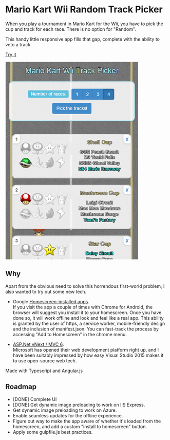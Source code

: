 Mario Kart Wii Random Track Picker
==================================

When you play a tournament in Mario Kart for the Wii, you have to pick the cup and track for each race. There is no option for "Random".

This handy little responsive app fills that gap, complete with the ability to veto a track.

[Try it](https://mkart.azurewebsites.net/)

![Mario Kart Wii Random Track Picker screenshot](screenshot.png)


Why
---

Apart from the obvious need to solve this horrendous first-world problem, I also wanted to try out some new tech.

- Google [Homescreen-installed apps](https://developer.chrome.com/multidevice/android/installtohomescreen).  
  If you visit the app a couple of times with Chrome for Android, the browser will suggest you install it to your homescreen. Once you have done so, it will work offline and look and feel like a real app. This ability is granted by the user of https, a service worker, mobile-friendly design and the inclusion of manifest.json. You can fast-track the process by accessing "Add to Homescreen" in the chrome menu.

- [ASP.Net vNext / MVC 6](http://www.asp.net/vnext).  
  Microsoft has opened their web development platform right up, and I have been suitably impressed by how easy Visual Studio 2015 makes it to use open-source web tech.


Made with Typescript and Angular.js


Roadmap
-------

- [DONE] Complete UI
- [DONE] Get dynamic image preloading to work on IIS Express.
- Get dynamic image preloading to work on Azure.
- Enable seamless updates for the offline experience.
- Figure out way to make the app aware of whether it's loaded from the homescreen, and add a custom "install to homescreen" button.
- Apply some gulpfile.js best practices.

